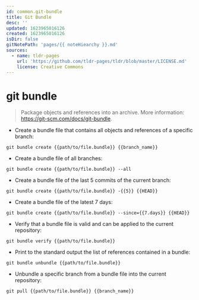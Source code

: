 ```yaml
---
id: common.git-bundle
title: Git Bundle
desc: ''
updated: 1623965016126
created: 1623965016126
isDir: false
gitNotePath: 'pages/{{ noteHiearchy }}.md'
sources:
  - name: tldr-pages
    url: 'https://github.com/tldr-pages/tldr/blob/master/LICENSE.md'
    license: Creative Commons
---
```

# git bundle

> Package objects and references into an archive.
> More information: <https://git-scm.com/docs/git-bundle>.

- Create a bundle file that contains all objects and references of a specific branch:

`git bundle create {{path/to/file.bundle}} {{branch_name}}`

- Create a bundle file of all branches:

`git bundle create {{path/to/file.bundle}} --all`

- Create a bundle file of the last 5 commits of the current branch:

`git bundle create {{path/to/file.bundle}} -{{5}} {{HEAD}}`

- Create a bundle file of the latest 7 days:

`git bundle create {{path/to/file.bundle}} --since={{7.days}} {{HEAD}}`

- Verify that a bundle file is valid and can be applied to the current repository:

`git bundle verify {{path/to/file.bundle}}`

- Print to the standard output the list of references contained in a bundle:

`git bundle unbundle {{path/to/file.bundle}}`

- Unbundle a specific branch from a bundle file into the current repository:

`git pull {{path/to/file.bundle}} {{branch_name}}`

